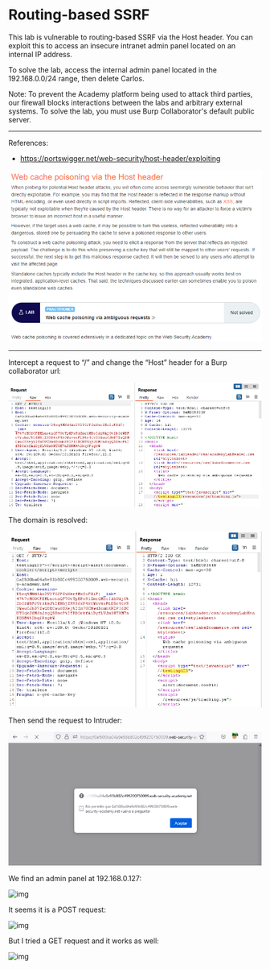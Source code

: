
# Routing-based SSRF

This lab is vulnerable to routing-based SSRF via the Host header. You can exploit this to access an insecure intranet admin panel located on an internal IP address.

To solve the lab, access the internal admin panel located in the 192.168.0.0/24 range, then delete Carlos.

Note: To prevent the Academy platform being used to attack third parties, our firewall blocks interactions between the labs and arbitrary external systems. To solve the lab, you must use Burp Collaborator's default public server.

---------------------------------------------

References: 

- https://portswigger.net/web-security/host-header/exploiting



![img](images/Web%20cache%20poisoning%20via%20ambiguous%20requests/1.png)

---------------------------------------------


Intercept a request to “/” and change the “Host” header for a Burp collaborator url:



![img](images/Web%20cache%20poisoning%20via%20ambiguous%20requests/2.png)


The domain is resolved:



![img](images/Web%20cache%20poisoning%20via%20ambiguous%20requests/3.png)


Then send the request to Intruder:



![img](images/Web%20cache%20poisoning%20via%20ambiguous%20requests/4.png)


We find an admin panel at 192.168.0.127:



![img](images/Web%20cache%20poisoning%20via%20ambiguous%20requests/5.png)


It seems it is a POST request:



![img](images/Web%20cache%20poisoning%20via%20ambiguous%20requests/6.png)


But I tried a GET request and it works as well:



![img](images/Web%20cache%20poisoning%20via%20ambiguous%20requests/7.png)